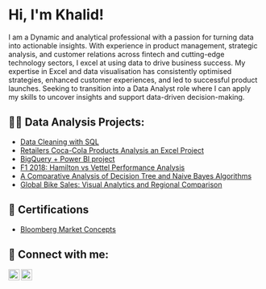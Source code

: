 <h1>Hi, I'm Khalid! 

</h2> I am a Dynamic and analytical professional with a passion for turning data into actionable insights. With experience in product management, strategic analysis, and customer relations across fintech and cutting-edge technology sectors, I excel at using data to drive business success. My expertise in Excel and data visualisation has consistently optimised strategies, enhanced customer experiences, and led to successful product launches.  Seeking to transition into a Data Analyst role where I can apply my skills to uncover insights and support data-driven decision-making.
  
<h2>👨‍💻 Data Analysis Projects:</h2>

- [Data Cleaning with SQL](https://github.com/kmkadri/SQL-Data-Cleaning-Project)
- [Retailers Coca-Cola Products Analysis an Excel Project](https://github.com/kmkadri/Excel-Project)
- [BigQuery + Power BI project](https://github.com/kmkadri/An-End-To-End-Project-BigQuery-Power-BI)
- [F1 2018: Hamilton vs Vettel Performance Analysis](https://github.com/kmkadri/F1-2018-Hamilton-vs-Vettel-Performance-Analysis)
- [A Comparative Analysis of Decision Tree and Naive Bayes Algorithms](https://github.com/kmkadri/A-Comparative-Analysis-of-Decision-Tree-and-Naive-Bayes-Algorithms)
- [Global Bike Sales: Visual Analytics and Regional Comparison](https://github.com/kmkadri/Global-Bike-Sales-Visual-Analytics-and-Regional-Comparison)


<h2>📄 Certifications</h2>

-  [Bloomberg Market Concepts](https://drive.google.com/file/d/1vGuUCgGP68FQ3qYdwAVc5s2TNOMjE4vB/view)

<h2> 🤳 Connect with me:</h2>

[<img align="left" alt="KhalidKadri | LinkedIn" width="22px" src="https://cdn.jsdelivr.net/npm/simple-icons@v3/icons/linkedin.svg" />][linkedin]
[<img align="left" alt="KhalidKadri | X" width="22px" src="https://upload.wikimedia.org/wikipedia/commons/c/cc/X_icon.svg" />][X]




[linkedin]: https://linkedin.com/in/khalidkadri
[X]: https://x.com/kmkadri_

<!--
**kmkadri/kmkadri is a ✨ special ✨ repository because its `README.md` (this file) appears on your GitHub profile. You can click the Preview link to take a look at your changes.

Here are some ideas to get you started:

- 🔭 I’m currently working on ...
- 🌱 I’m currently learning ...
- 👯 I’m looking to collaborate on ...
- 🤔 I’m looking for help with ...
- 💬 Ask me about ...
- 📫 How to reach me: ...
- 😄 Pronouns: ...
- ⚡ Fun fact: ...
-->
